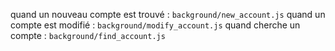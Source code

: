 quand un nouveau compte est trouvé : `background/new_account.js`
quand un compte est modifié : `background/modify_account.js`
quand cherche un compte : `background/find_account.js`
